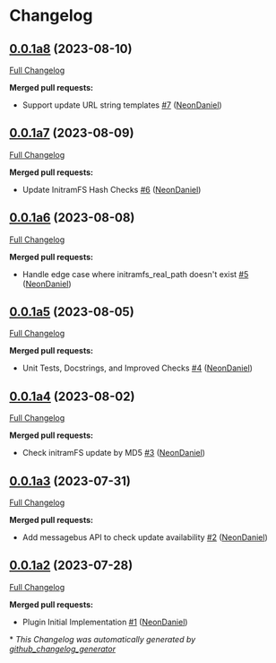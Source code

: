 # Changelog

## [0.0.1a8](https://github.com/NeonGeckoCom/neon-phal-plugin-device-updater/tree/0.0.1a8) (2023-08-10)

[Full Changelog](https://github.com/NeonGeckoCom/neon-phal-plugin-device-updater/compare/0.0.1a7...0.0.1a8)

**Merged pull requests:**

- Support update URL string templates [\#7](https://github.com/NeonGeckoCom/neon-phal-plugin-device-updater/pull/7) ([NeonDaniel](https://github.com/NeonDaniel))

## [0.0.1a7](https://github.com/NeonGeckoCom/neon-phal-plugin-device-updater/tree/0.0.1a7) (2023-08-09)

[Full Changelog](https://github.com/NeonGeckoCom/neon-phal-plugin-device-updater/compare/0.0.1a6...0.0.1a7)

**Merged pull requests:**

- Update InitramFS Hash Checks [\#6](https://github.com/NeonGeckoCom/neon-phal-plugin-device-updater/pull/6) ([NeonDaniel](https://github.com/NeonDaniel))

## [0.0.1a6](https://github.com/NeonGeckoCom/neon-phal-plugin-device-updater/tree/0.0.1a6) (2023-08-08)

[Full Changelog](https://github.com/NeonGeckoCom/neon-phal-plugin-device-updater/compare/0.0.1a5...0.0.1a6)

**Merged pull requests:**

- Handle edge case where initramfs\_real\_path doesn't exist [\#5](https://github.com/NeonGeckoCom/neon-phal-plugin-device-updater/pull/5) ([NeonDaniel](https://github.com/NeonDaniel))

## [0.0.1a5](https://github.com/NeonGeckoCom/neon-phal-plugin-device-updater/tree/0.0.1a5) (2023-08-05)

[Full Changelog](https://github.com/NeonGeckoCom/neon-phal-plugin-device-updater/compare/0.0.1a4...0.0.1a5)

**Merged pull requests:**

- Unit Tests, Docstrings, and Improved Checks [\#4](https://github.com/NeonGeckoCom/neon-phal-plugin-device-updater/pull/4) ([NeonDaniel](https://github.com/NeonDaniel))

## [0.0.1a4](https://github.com/NeonGeckoCom/neon-phal-plugin-device-updater/tree/0.0.1a4) (2023-08-02)

[Full Changelog](https://github.com/NeonGeckoCom/neon-phal-plugin-device-updater/compare/0.0.1a3...0.0.1a4)

**Merged pull requests:**

- Check initramFS update by MD5 [\#3](https://github.com/NeonGeckoCom/neon-phal-plugin-device-updater/pull/3) ([NeonDaniel](https://github.com/NeonDaniel))

## [0.0.1a3](https://github.com/NeonGeckoCom/neon-phal-plugin-device-updater/tree/0.0.1a3) (2023-07-31)

[Full Changelog](https://github.com/NeonGeckoCom/neon-phal-plugin-device-updater/compare/0.0.1a2...0.0.1a3)

**Merged pull requests:**

- Add messagebus API to check update availability [\#2](https://github.com/NeonGeckoCom/neon-phal-plugin-device-updater/pull/2) ([NeonDaniel](https://github.com/NeonDaniel))

## [0.0.1a2](https://github.com/NeonGeckoCom/neon-phal-plugin-device-updater/tree/0.0.1a2) (2023-07-28)

[Full Changelog](https://github.com/NeonGeckoCom/neon-phal-plugin-device-updater/compare/b8be47ee79c26933a50c9e8a79cf0f358578628f...0.0.1a2)

**Merged pull requests:**

- Plugin Initial Implementation [\#1](https://github.com/NeonGeckoCom/neon-phal-plugin-device-updater/pull/1) ([NeonDaniel](https://github.com/NeonDaniel))



\* *This Changelog was automatically generated by [github_changelog_generator](https://github.com/github-changelog-generator/github-changelog-generator)*
